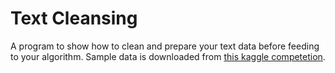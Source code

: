 # Text Cleansing

A program to show how to clean and prepare your text data before feeding to your algorithm. Sample data is downloaded from [this kaggle competetion](https://www.kaggle.com/c/nlp-getting-started/overview).